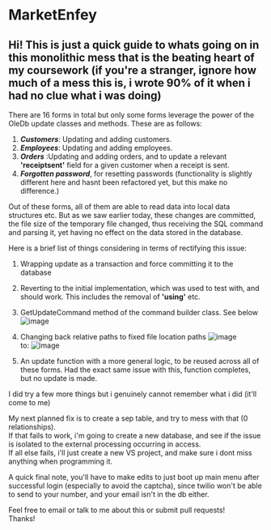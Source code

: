 # MarketEnfey

## Hi! This is just a quick guide to whats going on in this monolithic mess that is the beating heart of my coursework (if you're a stranger, ignore how much of a mess this is, i wrote 90% of it when i had no clue what i was doing) <br>

There are 16 forms in total but only some forms leverage the power of the OleDb update classes and methods. These are as follows:<br>

1. ***Customers***: Updating and adding customers.
2. ***Employees***: Updating and adding employees.
3. ***Orders*** :Updating and adding orders, and to update a relevant **'receiptsent'** field for a given customer when a receipt is sent.
4. ***Forgotten password***, for resetting passwords (functionality is slightly different here and hasnt been refactored yet, but this make no difference.)

Out of these forms, all of them are able to read data into local data structures etc. But as we saw earlier today, these changes are committed, the file size of the temporary file changed, thus receiving the SQL command and parsing it, yet having no effect on the data stored in the database.

Here is a brief list of things considering in terms of rectifying this issue:
1. Wrapping update as a transaction and force committing it to the database
2. Reverting to the initial implementation, which was used to test with, and should work. This includes the removal of **'using'** etc.
3. GetUpdateCommand method of the command builder class. See below
![image](https://user-images.githubusercontent.com/42583186/224802775-3cf012e1-5c97-4d22-b79b-1d2b7202b26f.png)
4. Changing back relative paths to fixed file location paths
![image](https://user-images.githubusercontent.com/42583186/224802873-df5e5b47-e604-4a63-8860-3c70d4f16266.png) <br>
to:
![image](https://user-images.githubusercontent.com/42583186/224803139-4fa28ea1-1549-4bb0-a662-bd1b1d8af143.png)


5. An update function with a more general logic, to be reused across all of these forms. Had the exact same issue with this, function completes, but no update is made.

I did try a few more things but i genuinely cannot remember what i did (it'll come to me)

My next planned fix is to create a sep table, and try to mess with that (0 relationships).<br>
If that fails to work, i'm going to create a new database, and see if the issue is isolated to the external processing occurring in access.<br>
If all else fails, i'll just create a new VS project, and make sure i dont miss anything when programming it.<br>

A quick final note, you'll have to make edits to just boot up main menu after successful login (especially to avoid the captcha), since twilio won't be able to send to your number, and your email isn't in the db either. <br>

Feel free to email or talk to me about this or submit pull requests!<br>
Thanks!

